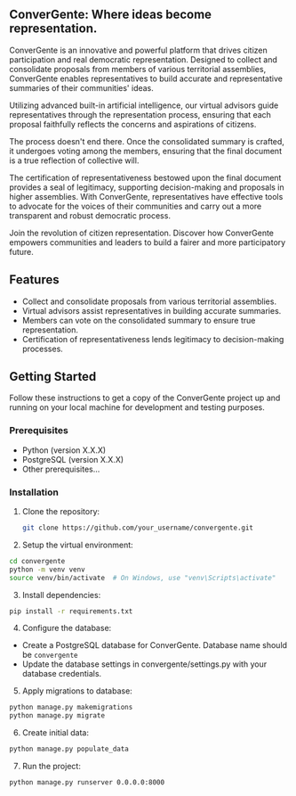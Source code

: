 ## ConverGente: Where ideas become representation.

ConverGente is an innovative and powerful platform that drives citizen participation and real democratic representation. Designed to collect and consolidate proposals from members of various territorial assemblies, ConverGente enables representatives to build accurate and representative summaries of their communities' ideas.

Utilizing advanced built-in artificial intelligence, our virtual advisors guide representatives through the representation process, ensuring that each proposal faithfully reflects the concerns and aspirations of citizens.

The process doesn't end there. Once the consolidated summary is crafted, it undergoes voting among the members, ensuring that the final document is a true reflection of collective will.

The certification of representativeness bestowed upon the final document provides a seal of legitimacy, supporting decision-making and proposals in higher assemblies. With ConverGente, representatives have effective tools to advocate for the voices of their communities and carry out a more transparent and robust democratic process.

Join the revolution of citizen representation. Discover how ConverGente empowers communities and leaders to build a fairer and more participatory future.

## Features

- Collect and consolidate proposals from various territorial assemblies.
- Virtual advisors assist representatives in building accurate summaries.
- Members can vote on the consolidated summary to ensure true representation.
- Certification of representativeness lends legitimacy to decision-making processes.

## Getting Started

Follow these instructions to get a copy of the ConverGente project up and running 
on your local machine for development and testing purposes.

### Prerequisites

- Python (version X.X.X)
- PostgreSQL (version X.X.X)
- Other prerequisites...

### Installation

1. Clone the repository:

   ```bash
   git clone https://github.com/your_username/convergente.git
   ```
2. Setup the virtual environment:  

```bash
cd convergente
python -m venv venv
source venv/bin/activate  # On Windows, use "venv\Scripts\activate"
```

3. Install dependencies:  
```bash
pip install -r requirements.txt

```

4. Configure the database:

- Create a PostgreSQL database for ConverGente. Database name should be `convergente`
- Update the database settings in convergente/settings.py with your database credentials.

5. Apply migrations to database:  

```bash
python manage.py makemigrations
python manage.py migrate
```

6. Create initial data:  
```bash
python manage.py populate_data
```

7. Run the project:  
```bash
python manage.py runserver 0.0.0.0:8000
```